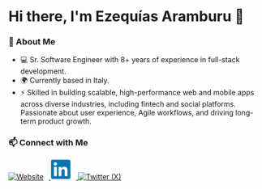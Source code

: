 # Hi there, I'm Ezequías Aramburu 👋  

### 🚀 About Me  
- 💻 Sr. Software Engineer with 8+ years of experience in full-stack development.  
- 🌍 Currently based in Italy.  
- ⚡ Skilled in building scalable, high-performance web and mobile apps across diverse industries, including fintech and social platforms. Passionate about user experience, Agile workflows, and driving long-term product growth.  

### 📫 Connect with Me  
<p align="left">
  <a href="https://ezequias.me" target="_blank">
    <img src="https://img.shields.io/badge/ezequias.me-000?style=for-the-badge&logo=Google-Chrome&logoColor=white" alt="Website" style="margin-right: 10px;"/>
  </a>
  <a href="https://www.linkedin.com/in/ezequiasaramburu" target="_blank">
    <img src="https://raw.githubusercontent.com/devicons/devicon/40cd6bc89a299dc50ac289f8e3b071d0dff49d9c/icons/linkedin/linkedin-original.svg" alt="LinkedIn" width="40" style="margin-right: 10px;"/>
  </a>
  <a href="https://twitter.com/ezequias_dev" target="_blank">
    <img src="https://img.freepik.com/premium-vector/new-twitter-logo-x-2023-twitter-x-logo-vector-download_691560-10794.jpg" alt="Twitter (X)" width="40"/>
  </a>
</p>
